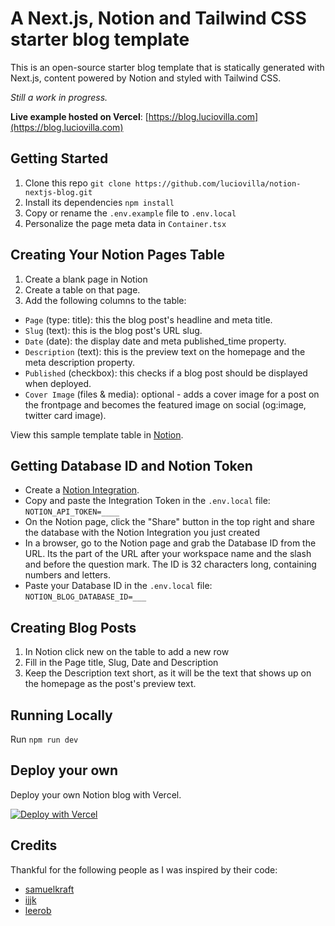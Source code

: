 # A Next.js, Notion and Tailwind CSS starter blog template 

This is an open-source starter blog template that is statically generated with Next.js, content powered by Notion and styled with Tailwind CSS.

*Still a work in progress.*

**Live example hosted on Vercel**: [https://blog.luciovilla.com](https://blog.luciovilla.com)

## Getting Started

1. Clone this repo `git clone https://github.com/luciovilla/notion-nextjs-blog.git`
2. Install its dependencies `npm install`
3. Copy or rename the `.env.example` file to `.env.local`
4. Personalize the page meta data in `Container.tsx`

## Creating Your Notion Pages Table

1. Create a blank page in Notion
2. Create a table on that page.
3. Add the following columns to the table:
- `Page` (type: title): this the blog post's headline and meta title.
- `Slug` (text): this is the blog post's URL slug.
- `Date` (date): the display date and meta published_time property.
- `Description` (text): this is the preview text on the homepage and the meta description property.
- `Published` (checkbox): this checks if a blog post should be displayed when deployed. 
- `Cover Image` (files & media): optional - adds a cover image for a post on the frontpage and becomes the featured image on social (og:image, twitter card image).

View this sample template table in [Notion](https://vast-rifle-eed.notion.site/8dde3326f8cb4cc68b47a96bea86e9be).

## Getting Database ID and Notion Token

- Create a [Notion Integration](https://www.notion.so/my-integrations).
- Copy and paste the Integration Token in the `.env.local` file: `NOTION_API_TOKEN=____`
- On the Notion page, click the "Share" button in the top right and  share the database with the Notion Integration you just created
- In a browser, go to the Notion page and grab the Database ID from the URL. Its the part of the URL after your workspace name and the slash and before the question mark. The ID is 32 characters long, containing numbers and letters.
- Paste your Database ID in the `.env.local` file: `NOTION_BLOG_DATABASE_ID=___`

## Creating Blog Posts

1. In Notion click new on the table to add a new row
2. Fill in the Page title, Slug, Date and Description
3. Keep the Description text short, as it will be the text that shows up on the homepage as the post's preview text.

## Running Locally

Run `npm run dev`

## Deploy your own

Deploy your own Notion blog with Vercel.

[![Deploy with Vercel](https://vercel.com/button)](https://vercel.com/new/git/external?repository-url=https%3A%2F%2Fgithub.com%2Fluciovilla%2Fnotion-nextjs-blog&env=NOTION_API_TOKEN,NOTION_BLOG_DATABASE_ID&envDescription=Notion%20Integration%20token%20and%20Database%20ID%20required.&envLink=https%3A%2F%2Fblog.luciovilla.com%2Fnotion-blog-setup-instructions&project-name=notion-blog)

## Credits
Thankful for the following people as I was inspired by their code:
- [samuelkraft](https://github.com/samuelkraft/notion-blog-nextjs)
- [ijjk](https://github.com/ijjk/notion-blog)
- [leerob](https://github.com/leerob/leerob.io)
